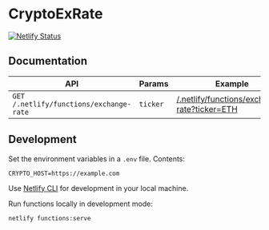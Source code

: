 # CryptoExRate

[![Netlify Status](https://api.netlify.com/api/v1/badges/1cf4049a-38a8-431f-b46e-458702ae81b4/deploy-status)](https://app.netlify.com/sites/cryptoexrate/deploys)

## Documentation

| API  | Params | Example |
| ---- | ------ | ------- |
| `GET /.netlify/functions/exchange-rate` | `ticker` |  [/.netlify/functions/exchange-rate?ticker=ETH](https://cryptoexrate.netlify.app/.netlify/functions/exchange-rate?ticker=ETH)  |

## Development

Set the environment variables in a `.env` file. Contents:

```
CRYPTO_HOST=https://example.com
```

Use [Netlify CLI](https://docs.netlify.com/cli/get-started/) for development in your local machine.

Run functions locally in development mode:

```bash
netlify functions:serve
```
